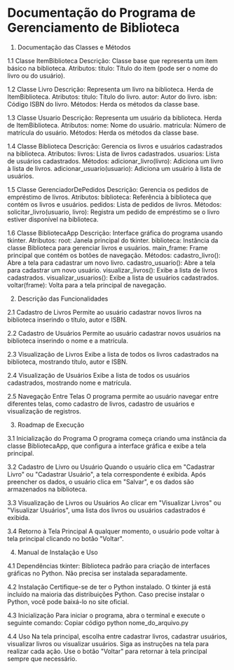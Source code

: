 # Documentação do Programa de Gerenciamento de Biblioteca
1. Documentação das Classes e Métodos

1.1 Classe ItemBiblioteca
Descrição: Classe base que representa um item básico na biblioteca.
Atributos:
titulo: Título do item (pode ser o nome do livro ou do usuário).

1.2 Classe Livro
Descrição: Representa um livro na biblioteca. Herda de ItemBiblioteca.
Atributos:
titulo: Título do livro.
autor: Autor do livro.
isbn: Código ISBN do livro.
Métodos: Herda os métodos da classe base.

1.3 Classe Usuario
Descrição: Representa um usuário da biblioteca. Herda de ItemBiblioteca.
Atributos:
nome: Nome do usuário.
matricula: Número de matrícula do usuário.
Métodos: Herda os métodos da classe base.

1.4 Classe Biblioteca
Descrição: Gerencia os livros e usuários cadastrados na biblioteca.
Atributos:
livros: Lista de livros cadastrados.
usuarios: Lista de usuários cadastrados.
Métodos:
adicionar_livro(livro): Adiciona um livro à lista de livros.
adicionar_usuario(usuario): Adiciona um usuário à lista de usuários.

1.5 Classe GerenciadorDePedidos
Descrição: Gerencia os pedidos de empréstimo de livros.
Atributos:
biblioteca: Referência à biblioteca que contém os livros e usuários.
pedidos: Lista de pedidos de livros.
Métodos:
solicitar_livro(usuario, livro): Registra um pedido de empréstimo se o livro estiver disponível na biblioteca.

1.6 Classe BibliotecaApp
Descrição: Interface gráfica do programa usando tkinter.
Atributos:
root: Janela principal do tkinter.
biblioteca: Instância da classe Biblioteca para gerenciar livros e usuários.
main_frame: Frame principal que contém os botões de navegação.
Métodos:
cadastro_livro(): Abre a tela para cadastrar um novo livro.
cadastro_usuario(): Abre a tela para cadastrar um novo usuário.
visualizar_livros(): Exibe a lista de livros cadastrados.
visualizar_usuarios(): Exibe a lista de usuários cadastrados.
voltar(frame): Volta para a tela principal de navegação.

2. Descrição das Funcionalidades

2.1 Cadastro de Livros
Permite ao usuário cadastrar novos livros na biblioteca inserindo o título, autor e ISBN.

2.2 Cadastro de Usuários
Permite ao usuário cadastrar novos usuários na biblioteca inserindo o nome e a matrícula.

2.3 Visualização de Livros
Exibe a lista de todos os livros cadastrados na biblioteca, mostrando título, autor e ISBN.

2.4 Visualização de Usuários
Exibe a lista de todos os usuários cadastrados, mostrando nome e matrícula.

2.5 Navegação Entre Telas
O programa permite ao usuário navegar entre diferentes telas, como cadastro de livros, cadastro de usuários e visualização de registros.

3. Roadmap de Execução

3.1 Inicialização do Programa
O programa começa criando uma instância da classe BibliotecaApp, que configura a interface gráfica e exibe a tela principal.

3.2 Cadastro de Livro ou Usuário
Quando o usuário clica em "Cadastrar Livro" ou "Cadastrar Usuário", a tela correspondente é exibida. Após preencher os dados, o usuário clica em "Salvar", e os dados são armazenados na biblioteca.

3.3 Visualização de Livros ou Usuários
Ao clicar em "Visualizar Livros" ou "Visualizar Usuários", uma lista dos livros ou usuários cadastrados é exibida.

3.4 Retorno à Tela Principal
A qualquer momento, o usuário pode voltar à tela principal clicando no botão "Voltar".

4. Manual de Instalação e Uso

4.1 Dependências
tkinter: Biblioteca padrão para criação de interfaces gráficas no Python. Não precisa ser instalada separadamente.

4.2 Instalação
Certifique-se de ter o Python instalado. O tkinter já está incluído na maioria das distribuições Python. Caso precise instalar o Python, você pode baixá-lo no site oficial.

4.3 Inicialização
Para iniciar o programa, abra o terminal e execute o seguinte comando:
Copiar código
python nome_do_arquivo.py

4.4 Uso
Na tela principal, escolha entre cadastrar livros, cadastrar usuários, visualizar livros ou visualizar usuários.
Siga as instruções na tela para realizar cada ação.
Use o botão "Voltar" para retornar à tela principal sempre que necessário.
